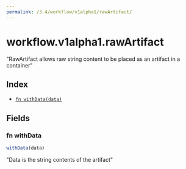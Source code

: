 ```yaml
---
permalink: /3.4/workflow/v1alpha1/rawArtifact/
---
```


# workflow.v1alpha1.rawArtifact

"RawArtifact allows raw string content to be placed as an artifact in a container"

## Index

* [`fn withData(data)`](#fn-withdata)

## Fields

### fn withData

```ts
withData(data)
```

"Data is the string contents of the artifact"